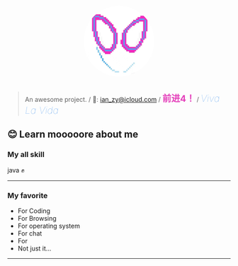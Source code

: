 

<div style="text-align:center;">
    <img src="_media/二向箔logo.jpg" alt="logo" style="width:160px; height:160px; border-radius:50%; ">
</div>
<br>

> An awesome project. /
> 📮: ian_zy@icloud.com / 
> <span style="color:#e43fba;font-weight: bolder;font-size: 20px;">前进4！</span> / 
> <span style="color:#69a8ef;font-style:italic;font-weight: lighter;font-size: 22px;">Viva La Vida</span>
## 😊 Learn mooooore about me

### My all skill

java ✊

---
### My favorite
- For Coding
- For Browsing
- For operating system
- For chat
- For 
- Not just it...

---